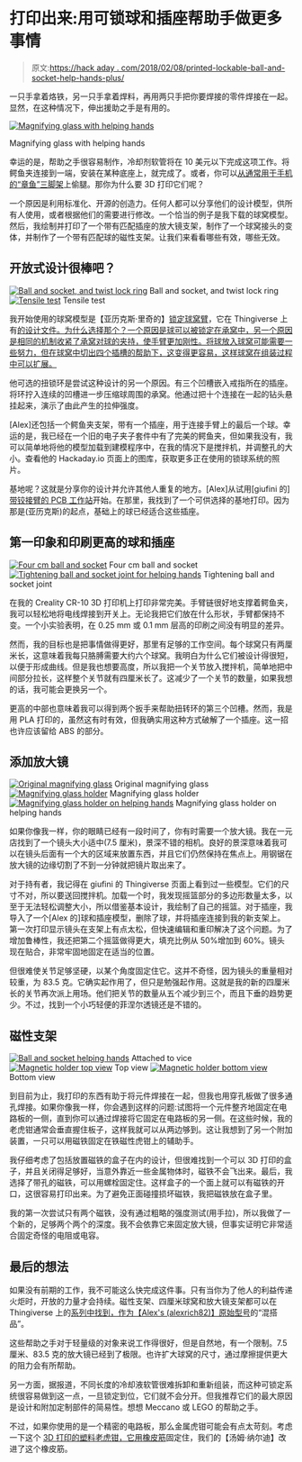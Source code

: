 # 打印出来:用可锁球和插座帮助手做更多事情

> 原文:[https://hack aday . com/2018/02/08/printed-lockable-ball-and-socket-help-hands-plus/](https://hackaday.com/2018/02/08/printed-lockable-ball-and-socket-helping-hands-plus/)

一只手拿着烙铁，另一只手拿着焊料，再用两只手把你要焊接的零件焊接在一起。显然，在这种情况下，伸出援助之手是有用的。

[![Magnifying glass with helping hands](../Images/2ffba4da6f27eff57c93c33ef63216a5.png)](https://hackaday.com/wp-content/uploads/2018/01/magnifying_glass_with_2x_ball_and_sockets_rear_view1.jpg)

Magnifying glass with helping hands

幸运的是，帮助之手很容易制作，冷却剂软管将在 10 美元以下完成这项工作。将鳄鱼夹连接到一端，安装在某种底座上，就完成了。或者，你可以[从通常用于手机的“章鱼”三脚架](https://hackaday.com/2017/06/25/another-helping-hands-build/)上偷腿。那你为什么要 3D 打印它们呢？

一个原因是利用标准化、开源的创造力。任何人都可以分享他们的设计模型，供所有人使用，或者根据他们的需要进行修改。一个恰当的例子是我下载的球窝模型。然后，我绘制并打印了一个带有匹配插座的放大镜支架，制作了一个球窝接头的变体，并制作了一个带有匹配球的磁性支架。让我们来看看哪些有效，哪些无效。

## 开放式设计很棒吧？

 [![Ball and socket, and twist lock ring](../Images/69e83a67f4fc316eef28f691cc4b9014.png "Ball and socket, and twist lock ring")](https://hackaday.com/2018/02/08/printed-lockable-ball-and-socket-helping-hands-plus/ball_and_socket_and_twist_lock_ring/) Ball and socket, and twist lock ring [![Tensile test](../Images/16f288f4818d883992158a449d551211.png "Tensile test")](https://hackaday.com/2018/02/08/printed-lockable-ball-and-socket-helping-hands-plus/version_2_tensile_test_preview_featured/) Tensile test

我开始使用的球窝模型是【亚历克斯·里奇的】[锁定球窝臂](https://hackaday.io/project/5739-locking-ball-and-socket-gooseneck-system)，它在 Thingiverse 上有[的设计文件。为什么选择那个？一个原因是球可以被锁定在承窝中，另一个原因是相同的机制收紧了承窝对球的夹持，使手臂更加刚性。将球放入球窝可能需要一些努力，但在球窝中切出四个插槽的帮助下，这变得更容易，这样球窝在组装过程中可以扩展。](https://www.thingiverse.com/thing:824711)

他可选的扭锁环是尝试这种设计的另一个原因。有三个凹槽嵌入戒指所在的插座。将环拧入连续的凹槽进一步压缩球周围的承窝。他通过把十个连接在一起的钻头悬挂起来，演示了由此产生的拉伸强度。

[Alex]还包括一个鳄鱼夹支架，带有一个插座，用于连接手臂上的最后一个球。幸运的是，我已经在一个旧的电子夹子套件中有了完美的鳄鱼夹，但如果我没有，我可以简单地将他的模型加载到建模程序中，在我的情况下是搅拌机，并调整孔的大小。查看他的 Hackaday.io 页面上的图库，获取更多正在使用的锁球系统的照片。

基地呢？这就是分享你的设计并允许其他人重复的地方。[Alex]从试用[giufini 的] [带铰接臂的 PCB 工作站](https://www.thingiverse.com/thing:801279)开始。在那里，我找到了一个可供选择的基地打印。因为那是(亚历克斯)的起点，基础上的球已经适合这些插座。

## 第一印象和印刷更高的球和插座

 [![Four cm ball and socket](../Images/4097f403bbd79b9a7333392c47a3e067.png "Four cm ball and socket")](https://hackaday.com/2018/02/08/printed-lockable-ball-and-socket-helping-hands-plus/four_cm_ball_and_socket/) Four cm ball and socket [![Tightening ball and socket joint for helping hands](../Images/d57b186e0d29ee2d9a75dde129964fcf.png "Tightening ball and socket joint for helping hands")](https://hackaday.com/2018/02/08/printed-lockable-ball-and-socket-helping-hands-plus/tightening_ball_and_socket_joint_for_helping_hands/) Tightening ball and socket joint

在我的 Creality CR-10 3D 打印机上打印非常完美。手臂链很好地支撑着鳄鱼夹，我可以轻松地将电线焊接到开关上。无论我把它们放在什么形状，手臂都保持不变。一个小实验表明，在 0.25 mm 或 0.1 mm 层高的印刷之间没有明显的差异。

然而，我的目标也是把事情做得更好，那里有足够的工作空间。每个球窝只有两厘米长，这意味着我每只胳膊需要大约六个球窝。我明白为什么它们被设计得很短，以便于形成曲线。但是我也想要高度，所以我把一个关节放入搅拌机，简单地把中间部分拉长，这样整个关节就有四厘米长了。这减少了一个关节的数量，如果我想的话，我可能会更换另一个。

更高的中部也意味着我可以得到两个扳手来帮助扭转环的第三个凹槽。然而，我是用 PLA 打印的，虽然这有时有效，但我确实用这种方式破解了一个插座。这一招也许应该留给 ABS 的部分。

## 添加放大镜

 [![Original magnifying glass](../Images/44488dce356e76caf8f931e927f92c1b.png "Original magnifying glass")](https://hackaday.com/2018/02/08/printed-lockable-ball-and-socket-helping-hands-plus/original_dollar_store_magnifying_glass/) Original magnifying glass [![Magnifying glass holder](../Images/f1bee09362fffbc4ab7db736b9595e5e.png "Magnifying glass holder")](https://hackaday.com/2018/02/08/printed-lockable-ball-and-socket-helping-hands-plus/magnifying_glass_holder_wo_lens/) Magnifying glass holder [![Magnifying glass holder on helping hands](../Images/68fb40f9fd0b238e8b896dd1842ccac5.png "Magnifying glass holder on helping hands")](https://hackaday.com/2018/02/08/printed-lockable-ball-and-socket-helping-hands-plus/magnifying_glass_with_2x_ball_and_sockets/) Magnifying glass holder on helping hands

如果你像我一样，你的眼睛已经有一段时间了，你有时需要一个放大镜。我在一元店找到了一个镜头大小适中(7.5 厘米)，景深不错的相机。良好的景深意味着我可以在镜头后面有一个大的区域来放置东西，并且它们仍然保持在焦点上。用钢锯在放大镜的边缘切割了不到一分钟就把镜片取出来了。

对于持有者，我记得在 giufini 的 Thingiverse 页面上看到过一些模型。它们的尺寸不对，所以要送回搅拌机。加载一个时，我发现摇篮部分的多边形数量太多，以至于无法轻松调整大小，所以借鉴基本设计，我绘制了自己的摇篮。对于插座，我导入了一个[Alex 的]球和插座模型，删除了球，并将插座连接到我的新支架上。第一次打印显示镜头在支架上有点太松，但快速编辑和重印解决了这个问题。为了增加鲁棒性，我还把第二个摇篮做得更大，填充比例从 50%增加到 60%。镜头现在贴合，非常牢固地固定在适当的位置。

但很难使关节足够坚硬，以某个角度固定住它。这并不奇怪，因为镜头的重量相对较重，为 83.5 克。它确实起作用了，但只是勉强起作用。这就是我的新的四厘米长的关节再次派上用场。他们把关节的数量从五个减少到三个，而且下垂的趋势更少。不过，找到一个小巧轻便的菲涅尔透镜还是不错的。

## 磁性支架

 [![Ball and socket helping hands](../Images/ef1858bea1247ecbf58c673cb4e9f9f3.png "Ball and socket helping hands")](https://hackaday.com/2018/02/08/printed-lockable-ball-and-socket-helping-hands-plus/ball_and_socket_helping_hands_th/) Attached to vice [![Magnetic holder top view](../Images/fcd0fb8504be2d996d8849ff325d6892.png "Magnetic holder top view")](https://hackaday.com/2018/02/08/printed-lockable-ball-and-socket-helping-hands-plus/magnetic_holder_top_view/) Top view [![Magnetic holder bottom view](../Images/2714081c50d9188fe22651752156eceb.png "Magnetic holder bottom view")](https://hackaday.com/2018/02/08/printed-lockable-ball-and-socket-helping-hands-plus/magnetic_holder_bottom_view/) Bottom view

到目前为止，我打印的东西有助于将元件焊接在一起，但我也用穿孔板做了很多通孔焊接。如果你像我一样，你会遇到这样的问题:试图将一个元件整齐地固定在电路板的一侧，直到你可以通过焊接将它固定在电路板的另一侧。在这些时候，我的老虎钳通常会垂直握住板子，这样我就可以从两边够到。这让我想到了另一个附加装置，一只可以用磁铁固定在铁磁性虎钳上的辅助手。

我仔细考虑了包括放置磁铁的盒子在内的设计，但很难找到一个可以 3D 打印的盒子，并且关闭得足够好，当意外靠近一些金属物体时，磁铁不会飞出来。最后，我选择了带孔的磁铁，可以用螺栓固定住。这样盒子的一个面上就可以有磁铁的开口，这很容易打印出来。为了避免正面碰撞损坏磁铁，我把磁铁放在盒子里。

我的第一次尝试只有两个磁铁，没有通过粗略的强度测试(用手拉)，所以我做了一个新的，足够两个两个的深度。我不会依靠它来固定放大镜，但事实证明它非常适合固定奇怪的电阻或电容。

## 最后的想法

如果没有前期的工作，我不可能这么快完成这件事。只有当你为了他人的利益传递火炬时，开放的力量才会持续。磁性支架、四厘米球窝和放大镜支架都可以在 Thingiverse 上的[系列中找到，作为【Alex's (alexrich82)】原始型号](https://www.thingiverse.com/stevendpe/collections/ball-and-socket-helping-hands)的“混搭品”。

这些帮助之手对于轻量级的对象来说工作得很好，但是自然地，有一个限制。7.5 厘米、83.5 克的放大镜已经到了极限。也许扩大球窝的尺寸，通过摩擦提供更大的阻力会有所帮助。

另一方面，据报道，不同长度的冷却液软管很难拆卸和重新组装，而这种可锁定系统很容易做到这一点，一旦锁定到位，它们就不会分开。但我推荐它们的最大原因是设计和附加定制部件的简易性。想想 Meccano 或 LEGO 的帮助之手。

不过，如果你使用的是一个精密的电路板，那么金属虎钳可能会有点太苛刻。考虑一下这个 [3D 打印的塑料老虎钳，它用橡皮筋](https://hackaday.com/2018/01/24/printed-it-rubber-band-pcb-vice/)固定住，我们的【汤姆·纳尔迪】改进了这个橡皮筋。
